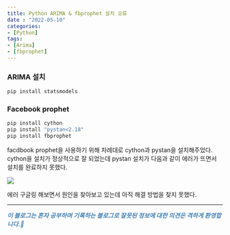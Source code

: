```yaml
---
title: Python ARIMA & fbprophet 설치 오류
date : "2022-05-10"
categories:
- [Python]
tags:
- [Arima]
- [fbprophet]
---
```



### ARIMA 설치

```bash
pip install statsmodels
```

### Facebook prophet

```bash
pip install cython
pip install "pystan<2.18"
pip install fbprophet
```

facdbook prophet을 사용하기 위해 차례대로 cython과 pystan을 설치해주었다.  
cython을 설치가 정상적으로 잘 되었는데 pystan 설치가 다음과 같이 에러가 뜨면서 설치를 완료하지 못했다.  

![](/images/prophet_error/Untitled.png)

에러 구글링 해보면서 원인을 찾아보고 있는데 아직 해결 방법을 찾지 못했다.

---
**_<span style="color:#4682B4;"> 이 블로그는 혼자 공부하며 기록하는 블로그로 잘못된 정보에 대한 의견은 격하게 환영합니다.🤩 </span>_**